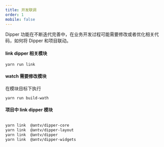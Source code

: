 ```yaml
---
title: 开发联调
order: 1
mobile: false
---
```


Dipper 功能在不断迭代完善中，在业务开发过程可能需要修改或者优化相关代码，如何将 Dipper 和项目联动。

#### link dipper 相关模块

`yarn run link`

#### watch 需要修改模块

在模块目标下执行

`yarn run build-wath`

#### 项目中 link dipper 模块

```bash

yarn link  @antv/dipper-core
yarn link  @antv/dipper-layout
yarn link  @antv/dipper
yarn link  @antv/dipper-widgets

```
